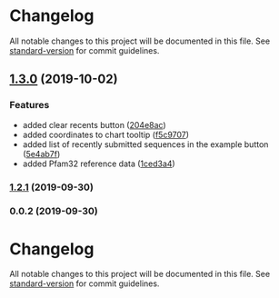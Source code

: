 # Changelog

All notable changes to this project will be documented in this file. See [standard-version](https://github.com/conventional-changelog/standard-version) for commit guidelines.

## [1.3.0](https://github.com/hotdogee/annotate-ui/compare/v1.2.1...v1.3.0) (2019-10-02)


### Features

* added clear recents button ([204e8ac](https://github.com/hotdogee/annotate-ui/commit/204e8ac))
* added coordinates to chart tooltip ([f5c9707](https://github.com/hotdogee/annotate-ui/commit/f5c9707))
* added list of recently submitted sequences in the example button ([5e4ab7f](https://github.com/hotdogee/annotate-ui/commit/5e4ab7f))
* added Pfam32 reference data ([1ced3a4](https://github.com/hotdogee/annotate-ui/commit/1ced3a4))

### [1.2.1](https://github.com/hotdogee/annotate-ui/compare/v0.0.2...v1.2.1) (2019-09-30)

### 0.0.2 (2019-09-30)

# Changelog

All notable changes to this project will be documented in this file. See [standard-version](https://github.com/conventional-changelog/standard-version) for commit guidelines.
